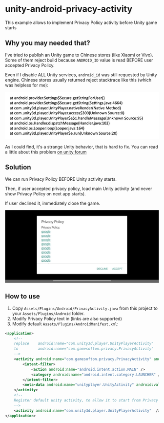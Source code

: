 # unity-android-privacy-activity
This example allows to implement Privacy Policy activity before Unity game starts

## Why you may needed that?

I've tried to publish an Unity game to Chinese stores (like Xiaomi or Vivo).
Some of them reject build because `ANDROID_ID` value is read BEFORE user accepted Privacy Policy.

Even if I disable ALL Unity services, `android_id` was still requested by Unity engine.
Chinese stores usually returned reject stacktrace like this (which was helpless for me):

![Android_id_trace](Images/image001.png)

As I could find, it's a strange Unity behavior, that is hard to fix.
You can read a little about this problem [on unity forum](https://forum.unity.com/threads/when-unity-starts-on-android-its-collecting-android_id-can-we-disable-it.1264613/)

## Solution

We can run Privacy Policy BEFORE Unity activity starts.

Then, if user accepted privacy policy, load main Unity activity (and never show Privacy Policy on next app starts).

If user declined it, immediately close the game.

![Example_Privacy](Images/image002.jpg)

## How to use

1. Copy `Assets/Plugins/Android/PrivacyActivity.java` from this project to your `Assets/Plugins/Android` folder.
2. Modify Privacy Policy text in (links are also supported)
3. Modify default `Assets/Plugins/AndroidManifest.xml`:
```xml
<application>
    <!--
    replace    android:name="com.unity3d.player.UnityPlayerActivity"
    to         android:name="com.gamesofton.privacy.PrivacyActivity"
    -->
    <activity android:name="com.gamesofton.privacy.PrivacyActivity" android:theme="@style/UnityThemeSelector">
        <intent-filter>
            <action android:name="android.intent.action.MAIN" />
            <category android:name="android.intent.category.LAUNCHER" />
        </intent-filter>
        <meta-data android:name="unityplayer.UnityActivity" android:value="true" />
    </activity>
    <!--
    Register default unity activity, to allow it to start from Privacy Policy activity via Intent
    -->
    <activity android:name="com.unity3d.player.UnityPlayerActivity"  />
</application>
```